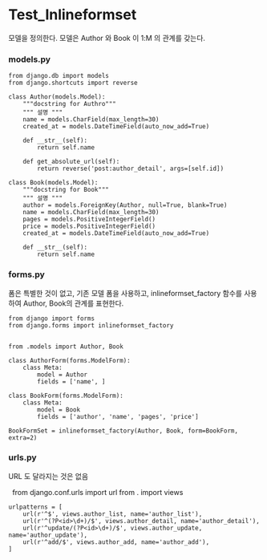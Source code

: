 # Test_Inlineformset
모델을 정의한다. 모델은 Author 와 Book 이 1:M 의 관계를 갖는다.

### models.py
    from django.db import models
    from django.shortcuts import reverse

    class Author(models.Model):
        """docstring for Authro"""
        """ 설명 """
        name = models.CharField(max_length=30)
        created_at = models.DateTimeField(auto_now_add=True)

        def __str__(self):
            return self.name

        def get_absolute_url(self):
            return reverse('post:author_detail', args=[self.id])

    class Book(models.Model):
        """docstring for Book"""
        """ 설명 """
        author = models.ForeignKey(Author, null=True, blank=True)
        name = models.CharField(max_length=30)
        pages = models.PositiveIntegerField()
        price = models.PositiveIntegerField()
        created_at = models.DateTimeField(auto_now_add=True)

        def __str__(self):
            return self.name
       
### forms.py
폼은 특별한 것이 없고, 기존 모델 폼을 사용하고, inlineformset_factory 함수를 사용하여 Author, Book의 관계를 표현한다.

    from django import forms
    from django.forms import inlineformset_factory


    from .models import Author, Book

    class AuthorForm(forms.ModelForm):
        class Meta:
            model = Author
            fields = ['name', ]

    class BookForm(forms.ModelForm):
        class Meta:
            model = Book
            fields = ['author', 'name', 'pages', 'price']

    BookFormSet = inlineformset_factory(Author, Book, form=BookForm, extra=2)

### urls.py
URL 도 달라지는 것은 없음

   from django.conf.urls import url
    from . import views

    urlpatterns = [
        url(r'^$', views.author_list, name='author_list'),
        url(r'^(?P<id>\d+)/$', views.author_detail, name='author_detail'),
        url(r'^update/(?P<id>\d+)/$', views.author_update, name='author_update'),
        url(r'^add/$', views.author_add, name='author_add'),
    ]
